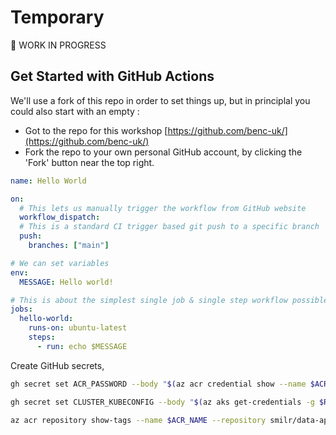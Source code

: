 # Temporary

👷 WORK IN PROGRESS

## Get Started with GitHub Actions

We'll use a fork of this repo in order to set things up, but in principlal you could also start with an empty :

- Got to the repo for this workshop [https://github.com/benc-uk/](https://github.com/benc-uk/)
- Fork the repo to your own personal GitHub account, by clicking the 'Fork' button near the top right.

```yaml
name: Hello World

on:
  # This lets us manually trigger the workflow from GitHub website
  workflow_dispatch:
  # This is a standard CI trigger based git push to a specific branch
  push:
    branches: ["main"]

# We can set variables
env:
  MESSAGE: Hello world!

# This is about the simplest single job & single step workflow possible
jobs:
  hello-world:
    runs-on: ubuntu-latest
    steps:
      - run: echo $MESSAGE
```

Create GitHub secrets,

```bash
gh secret set ACR_PASSWORD --body "$(az acr credential show --name $ACR_NAME --query "passwords[0].value" -o tsv)"
```

```bash
gh secret set CLUSTER_KUBECONFIG --body "$(az aks get-credentials -g $RES_GROUP -n $AKS_NAME --file -)"
```

```bash
az acr repository show-tags --name $ACR_NAME --repository smilr/data-api
```
